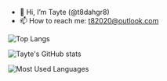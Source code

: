 - 👋 Hi, I’m Tayte (@t8dahgr8)
- 📫 How to reach me: t82020@outlook.com

<!---
t8dahgr8/t8dahgr8 is a ✨ special ✨ repository because its `README.md` (this file) appears on your GitHub profile.
You can click the Preview link to take a look at your changes.
--->

![Top Langs](https://github-readme-stats.vercel.app/api/top-langs/?username=anuraghazra&layout=compact&langs_count=15&title_color=ffffff&text_color=ffffff&bg_color=000000&border_color=ffffff)


![Tayte's GitHub stats](https://github-readme-stats.vercel.app/api?username=t8dahgr8&show_icons=true&theme=chartreuse-dark&title_color=00C605&icon_color=00C605&text_color=FFFFFF&bg_color=000000)


![Most Used Languages](https://github-readme-stats.vercel.app/api/top-langs/?username=t8dahgr8&layout=compact&cache_seconds=86400)
